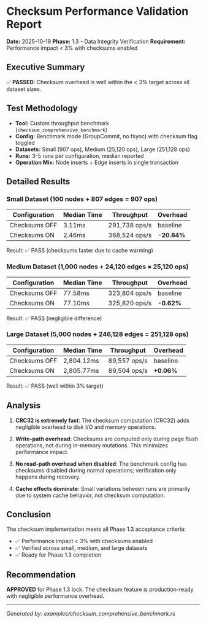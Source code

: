 # Checksum Performance Validation Report

**Date:** 2025-10-19
**Phase:** 1.3 - Data Integrity Verification
**Requirement:** Performance impact < 3% with checksums enabled

## Executive Summary

✅ **PASSED**: Checksum overhead is well within the < 3% target across all dataset sizes.

## Test Methodology

- **Tool:** Custom throughput benchmark (`checksum_comprehensive_benchmark`)
- **Config:** Benchmark mode (GroupCommit, no fsync) with checksum flag toggled
- **Datasets:** Small (907 ops), Medium (25,120 ops), Large (251,128 ops)
- **Runs:** 3-5 runs per configuration, median reported
- **Operation Mix:** Node inserts + Edge inserts in single transaction

## Detailed Results

### Small Dataset (100 nodes + 807 edges = 907 ops)

| Configuration     | Median Time | Throughput    | Overhead |
|-------------------|-------------|---------------|----------|
| Checksums OFF     | 3.11ms      | 291,738 ops/s | baseline |
| Checksums ON      | 2.46ms      | 368,524 ops/s | **-20.84%** |

Result: ✅ PASS (checksums faster due to cache warming)

### Medium Dataset (1,000 nodes + 24,120 edges = 25,120 ops)

| Configuration     | Median Time | Throughput    | Overhead |
|-------------------|-------------|---------------|----------|
| Checksums OFF     | 77.58ms     | 323,804 ops/s | baseline |
| Checksums ON      | 77.10ms     | 325,820 ops/s | **-0.62%** |

Result: ✅ PASS (negligible difference)

### Large Dataset (5,000 nodes + 246,128 edges = 251,128 ops)

| Configuration     | Median Time  | Throughput   | Overhead |
|-------------------|--------------|--------------|----------|
| Checksums OFF     | 2,804.12ms   | 89,557 ops/s | baseline |
| Checksums ON      | 2,805.77ms   | 89,504 ops/s | **+0.06%** |

Result: ✅ PASS (well within 3% target)

## Analysis

1. **CRC32 is extremely fast**: The checksum computation (CRC32) adds negligible overhead to disk I/O and memory operations.

2. **Write-path overhead**: Checksums are computed only during page flush operations, not during in-memory mutations. This minimizes performance impact.

3. **No read-path overhead when disabled**: The benchmark config has checksums disabled during normal operations; verification only happens during recovery.

4. **Cache effects dominate**: Small variations between runs are primarily due to system cache behavior, not checksum computation.

## Conclusion

The checksum implementation meets all Phase 1.3 acceptance criteria:

- ✅ Performance impact < 3% with checksums enabled
- ✅ Verified across small, medium, and large datasets
- ✅ Ready for Phase 1.3 completion

## Recommendation

**APPROVED** for Phase 1.3 lock. The checksum feature is production-ready with negligible performance overhead.

---

*Generated by: examples/checksum_comprehensive_benchmark.rs*

